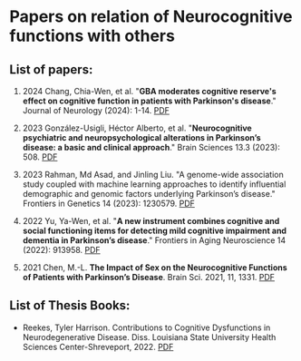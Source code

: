 # Papers on relation of Neurocognitive functions with others

## List of papers:
1. 2024 Chang, Chia-Wen, et al. "__GBA moderates cognitive reserve's effect on cognitive function in patients with Parkinson's disease__." Journal of Neurology (2024): 1-14. <a href="NC_Paper/2024_JournalOfneurology_GBA moderates cognitive reserve's effect on cognitive function in patients with Parkinson's disease.pdf">PDF</a>

2. 2023 González-Usigli, Héctor Alberto, et al. "__Neurocognitive psychiatric and neuropsychological alterations in Parkinson’s disease: a basic and clinical approach__." Brain Sciences 13.3 (2023): 508. <a href="NC_Paper/2023_BrainScience_Neurocognitive Psychiatric and Neuropsychological Alterations in Parkinson’s Disease A Basic and Clinical Approach.pdf">PDF</a>

3. 2023 Rahman, Md Asad, and Jinling Liu. "A genome-wide association study coupled with machine learning approaches to identify influential demographic and genomic factors underlying Parkinson’s disease." Frontiers in Genetics 14 (2023): 1230579. <a href="NC_Paper/2023_ComputationalGenomics_A genome-wide association study coupled with machine learning approaches to identify influential demographic and genomic factors underlying Parkinson’s disease.pdf">PDF</a>

4. 2022 Yu, Ya-Wen, et al. "__A new instrument combines cognitive and social functioning items for detecting mild cognitive impairment and dementia in Parkinson’s disease__." Frontiers in Aging Neuroscience 14 (2022): 913958. <a href="NC_Paper/2022_FrontiersInAginNeuroscience_A New Instrument Combines Cognitive and Social Functioning Items for Detecting Mild Cognitive Impairment and Dementia in Parkinson’s Disease.pdf" class="image fit">PDF</a>

5. 2021 Chen, M.-L. __The Impact of Sex on the Neurocognitive Functions of Patients with Parkinson’s Disease__. Brain Sci. 2021, 11, 1331. 
<a href="NC_Paper/2021_BrainScience_The Impact of Sex on the Neurocognitive Functions of Patients with Parkinson’s Disease.pdf" class="image fit">PDF</a>


## List of Thesis Books:
- Reekes, Tyler Harrison. Contributions to Cognitive Dysfunctions in Neurodegenerative Disease. Diss. Louisiana State University Health Sciences Center-Shreveport, 2022.
  <a href="NC_Paper/Theis_2022_LSU_Contributions to Cognitive Dysfunctions in Neurodegenerative Disease.pdf" class="image fit">PDF</a>


